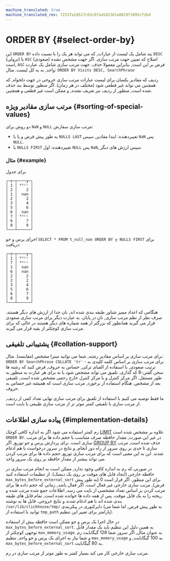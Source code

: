 ```yaml
---
machine_translated: true
machine_translated_rev: 72537a2d527c63c07aa5d2361a8829f3895cf2bd
---
```


# ORDER BY {#select-order-by}

این `ORDER BY` بند شامل یک لیست از عبارات, که می تواند هر یک را با نسبت داده `DESC` (نزولی) یا `ASC` (صعودی) اصلاح که تعیین جهت مرتب سازی. اگر جهت مشخص نشده است, `ASC` فرض بر این است, بنابراین معمولا حذف. جهت مرتب سازی شامل یک عبارت واحد, نه به کل لیست. مثال: `ORDER BY Visits DESC, SearchPhrase`

ردیف که مقادیر یکسان برای لیست عبارات مرتب سازی خروجی در جهت دلخواه, که همچنین می تواند غیر قطعی شود (مختلف در هر زمان).
اگر منظور توسط بند حذف شده است, منظور از ردیف نیز تعریف نشده, و ممکن است غیر قطعی و همچنین.

## مرتب سازی مقادیر ویژه {#sorting-of-special-values}

دو روش برای `NaN` و `NULL` مرتب سازی سفارش:

-   به طور پیش فرض و یا با `NULLS LAST` تغییردهنده: ابتدا مقادیر, سپس `NaN` پس `NULL`.
-   با `NULLS FIRST` تغییردهنده: اول `NULL` پس `NaN`, سپس ارزش های دیگر.

### مثال {#example}

برای جدول

``` text
┌─x─┬────y─┐
│ 1 │ ᴺᵁᴸᴸ │
│ 2 │    2 │
│ 1 │  nan │
│ 2 │    2 │
│ 3 │    4 │
│ 5 │    6 │
│ 6 │  nan │
│ 7 │ ᴺᵁᴸᴸ │
│ 6 │    7 │
│ 8 │    9 │
└───┴──────┘
```

اجرای پرس و جو `SELECT * FROM t_null_nan ORDER BY y NULLS FIRST` برای دریافت:

``` text
┌─x─┬────y─┐
│ 1 │ ᴺᵁᴸᴸ │
│ 7 │ ᴺᵁᴸᴸ │
│ 1 │  nan │
│ 6 │  nan │
│ 2 │    2 │
│ 2 │    2 │
│ 3 │    4 │
│ 5 │    6 │
│ 6 │    7 │
│ 8 │    9 │
└───┴──────┘
```

هنگامی که اعداد ممیز شناور طبقه بندی شده اند, نان جدا از ارزش های دیگر هستند. صرف نظر از نظم مرتب سازی, نان در پایان. به عبارت دیگر برای مرتب سازی صعودی قرار می گیرند همانطور که بزرگتر از همه شماره های دیگر هستند در حالی که برای مرتب سازی کوچکتر از بقیه قرار می گیرند.

## پشتیبانی تلفیقی {#collation-support}

برای مرتب سازی بر اساس مقادیر رشته, شما می توانید میترا مشخص (مقایسه). مثال: `ORDER BY SearchPhrase COLLATE 'tr'` - برای مرتب سازی بر اساس کلمه کلیدی به ترتیب صعودی, با استفاده از الفبای ترکی, حساس به حروف, فرض کنید که رشته ها سخن گفتن-8 کد گذاری. تلفیق می تواند مشخص شود یا نه برای هر عبارت به منظور به طور مستقل. اگر مرکز کنترل و یا مرکز کنترل خارج رحمی مشخص شده است, تلفیقی بعد از مشخص. هنگام استفاده از برخورد, مرتب سازی است که همیشه غیر حساس به حروف.

ما فقط توصیه می کنیم با استفاده از تلفیق برای مرتب سازی نهایی تعداد کمی از ردیف, از مرتب سازی با تلفیقی کمتر موثر تر از مرتب سازی طبیعی با بایت است.

## پیاده سازی اطلاعات {#implementation-details}

رم کمتر استفاده می شود اگر به اندازه کافی کوچک [LIMIT](limit.md) علاوه بر مشخص شده است `ORDER BY`. در غیر این صورت, مقدار حافظه صرف متناسب با حجم داده ها برای مرتب سازی است. برای پردازش پرس و جو توزیع, اگر [GROUP BY](group-by.md) حذف شده است, مرتب سازی تا حدی بر روی سرور از راه دور انجام, و نتایج در سرور درخواست با هم ادغام شدند. این به این معنی است که برای مرتب سازی توزیع, حجم داده ها برای مرتب کردن می تواند بیشتر از مقدار حافظه بر روی یک سرور واحد.

در صورتی که رم به اندازه کافی وجود ندارد, ممکن است به انجام مرتب سازی در حافظه خارجی (ایجاد فایل های موقت بر روی یک دیسک). از تنظیمات استفاده کنید `max_bytes_before_external_sort` برای این منظور. اگر قرار است 0 (به طور پیش فرض), مرتب سازی خارجی غیر فعال است. اگر فعال باشد, زمانی که حجم داده ها برای مرتب کردن بر اساس تعداد مشخصی از بایت می رسد, اطلاعات جمع شده مرتب شده و ریخته را به یک فایل موقت. پس از همه داده ها خوانده شده است, تمام فایل های طبقه بندی شده اند با هم ادغام شدند و نتایج خروجی. فایل ها به نوشته `/var/lib/clickhouse/tmp/` دایرکتوری در پیکربندی (به طور پیش فرض, اما شما می توانید با استفاده از `tmp_path` پارامتر برای تغییر این تنظیم).

در حال اجرا یک پرس و جو ممکن است حافظه بیش از استفاده `max_bytes_before_external_sort`. به همین دلیل این تنظیم باید یک مقدار قابل توجهی کوچکتر از `max_memory_usage`. به عنوان مثال, اگر سرور شما 128 گیگابایت رم و شما نیاز به اجرای یک پرس و جو واحد, تنظیم `max_memory_usage` به 100 گیگابایت, و `max_bytes_before_external_sort` به 80 گیگابایت.

مرتب سازی خارجی کار می کند بسیار کمتر به طور موثر از مرتب سازی در رم.
